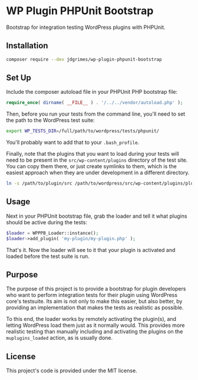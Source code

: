 # WP Plugin PHPUnit Bootstrap

Bootstrap for integration testing WordPress plugins with PHPUnit.

## Installation

```bash
composer require --dev jdgrimes/wp-plugin-phpunit-bootstrap
```

## Set Up

Include the composer autoload file in your PHPUnit PHP bootstrap file:

```php
require_once( dirname( __FILE__ ) . '/../../vendor/autoload.php' );
```

Then, before you run your tests from the command line, you'll need to set the path
to the WordPress test suite:

```bash
export WP_TESTS_DIR=/full/path/to/wordpress/tests/phpunit/
```

You'll probably want to add that to your `.bash_profile`.

Finally, note that the plugins that you want to load during your tests will need
to be present in the `src/wp-content/plugins` directory of the test site. You can
copy them there, or just create symlinks to them, which is the easiest approach
when they are under development in a different directory.

```bash
ln -s /path/to/plugin/src /path/to/wordpress/src/wp-content/plugins/plugin
```

## Usage

Next in your PHPUnit bootstrap file, grab the loader and tell it what plugins
should be active during the tests:

```php
$loader = WPPPB_Loader::instance();
$loader->add_plugin( 'my-plugin/my-plugin.php' );
```

That's it. Now the loader will see to it that your plugin is activated and loaded
before the test suite is run.

## Purpose

The purpose of this project is to provide a bootstrap for plugin developers who want
to perform integration tests for their plugin using WordPress core's testsuite. Its
aim is not only to make this easier, but also better, by providing an implementation
that makes the tests as realistic as possible.

To this end, the loader works by remotely activating the plugin(s), and letting
WordPress load them just as it normally would. This provides more realistic testing
than manually including and activating the plugins on the `muplugins_loaded` action,
as is usually done.

## License

This project's code is provided under the MIT license.
